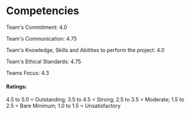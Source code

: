 # Competencies

Team's Commitment: 4.0

Team's Communication: 4.75

Team's Knowledge, Skills and Abilities to perform the project: 4.0

Team's Ethical Standards: 4.75

Teams Focus: 4.3

#### Ratings: 
4.5 to 5.0 = Outstanding; 3.5 to 4.5 = Strong; 2.5 to 3.5 = Moderate; 1.5 to 2.5 = Bare Minimum; 1.0 to 1.5 = Unsatisfactory
